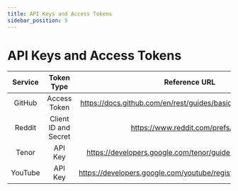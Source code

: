```yaml
---
title: API Keys and Access Tokens
sidebar_position: 5
---
```


# API Keys and Access Tokens

| Service | Token Type | Reference URL | Notes | 
| :---: | :---: | :---: | :---: |
| GitHub | Access Token | https://docs.github.com/en/rest/guides/basics-of-authentication |
| Reddit | Client ID and Secret | https://www.reddit.com/prefs/apps |
| Tenor  | API Key | https://developers.google.com/tenor/guides/quickstart#setup | 
| YouTube | API Key | https://developers.google.com/youtube/registering_an_application |
